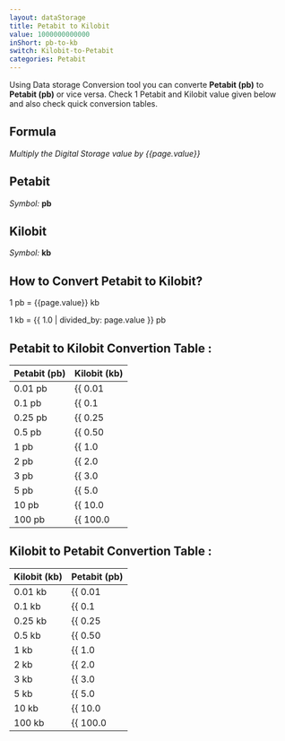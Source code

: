 ```yaml
---
layout: dataStorage
title: Petabit to Kilobit
value: 1000000000000
inShort: pb-to-kb
switch: Kilobit-to-Petabit
categories: Petabit
---
```


Using Data storage Conversion tool you can converte **Petabit (pb)** to **Petabit (pb)** or vice versa. Check 1 Petabit and Kilobit value given below and also check quick conversion tables.

## Formula
*Multiply the Digital Storage value by {{page.value}}*

## Petabit
*Symbol:* **pb**

## Kilobit
*Symbol:* **kb**

## How to Convert Petabit to Kilobit?

1 pb = {{page.value}} kb

1 kb = {{ 1.0 | divided_by: page.value }} pb


## Petabit to Kilobit Convertion Table :

| Petabit (pb) | Kilobit (kb) |
| ---- | ---- |
| 0.01 pb | {{ 0.01 | times: page.value }} kb |
| 0.1 pb | {{ 0.1 | times: page.value }} kb |
| 0.25 pb | {{ 0.25 | times: page.value }} kb |
| 0.5 pb | {{ 0.50 | times: page.value }} kb |
| 1 pb | {{ 1.0 | times: page.value }} kb |
| 2 pb | {{ 2.0 | times: page.value }} kb |
| 3 pb | {{ 3.0 | times: page.value }} kb |
| 5 pb | {{ 5.0 | times: page.value }} kb |
| 10 pb | {{ 10.0 | times: page.value }} kb |
| 100 pb | {{ 100.0 | times: page.value }} kb |

## Kilobit to Petabit Convertion Table :

| Kilobit (kb) | Petabit (pb) |
| ---- | ---- |
| 0.01 kb | {{ 0.01 | divided_by: page.value }} pb |
| 0.1 kb | {{ 0.1 | divided_by: page.value }} pb |
| 0.25 kb | {{ 0.25 | divided_by: page.value }} pb |
| 0.5 kb | {{ 0.50 | divided_by: page.value }} pb |
| 1 kb | {{ 1.0 | divided_by: page.value }} pb |
| 2 kb | {{ 2.0 | divided_by: page.value }} pb |
| 3 kb | {{ 3.0 | divided_by: page.value }} pb |
| 5 kb | {{ 5.0 | divided_by: page.value }} pb |
| 10 kb | {{ 10.0 | divided_by: page.value }} pb |
| 100 kb | {{ 100.0 | divided_by: page.value }} pb |


<script>
document.getElementById('selectInput')[18].selected = true
document.getElementById('selectOutput')[2].selected = true
</script>
